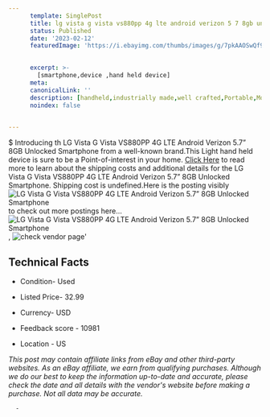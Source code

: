 ```yaml
---
      template: SinglePost
      title: lg vista g vista vs880pp 4g lte android verizon 5 7 8gb unlocked smartphone
      status: Published
      date: '2023-02-12'
      featuredImage: 'https://i.ebayimg.com/thumbs/images/g/7pkAAOSwQf9jimeU/s-l225.jpg'
       

      excerpt: >-
        [smartphone,device ,hand held device]
      meta:
      canonicalLink: ''
      description: [handheld,industrially made,well crafted,Portable,Mobile,Compact,Convenient,Lightweight,Maneuverable,Man-portable,Miniature,Carriable,Hand-held,Light,Holdable,Transportable,Mobile device,Pocket-sized,On-the-go,Wireless,Cordless,Compact size,Convenient size, smartphone,device ,hand held device]
      noindex: false
      

---
```

$
      Introducing th LG Vista G  Vista VS880PP 4G LTE Android Verizon 5.7” 8GB Unlocked Smartphone from a well-known brand.This Light hand held device is sure to be a Point-of-interest in your home. [Click Here](https://www.ebay.com/itm/275564109930?hash=item4028e6a06a%3Ag%3A7pkAAOSwQf9jimeU&mkevt=1&mkcid=1&mkrid=711-53200-19255-0&campid=%253CePNCampaignId%253E&customid=%253CreferenceId%253E&toolid=10049) to read more to learn about the shipping costs and additional details for the LG Vista G  Vista VS880PP 4G LTE Android Verizon 5.7” 8GB Unlocked Smartphone. Shipping cost is undefined.Here is the posting visibly ![LG Vista G  Vista VS880PP 4G LTE Android Verizon 5.7” 8GB Unlocked Smartphone](https://i.ebayimg.com/thumbs/images/g/7pkAAOSwQf9jimeU/s-l225.jpg) to check out more postings here... ![LG Vista G  Vista VS880PP 4G LTE Android Verizon 5.7” 8GB Unlocked Smartphone](https://i.ebayimg.com/images/g/7pkAAOSwQf9jimeU/s-l1600.jpg), ![check vendor page](https://origin-galleryplus.ebayimg.com/ws/web/275564109930_2_0_1/225x225.jpg,https://origin-galleryplus.ebayimg.com/ws/web/275564109930_3_0_1/225x225.jpg,https://origin-galleryplus.ebayimg.com/ws/web/275564109930_4_0_1/225x225.jpg,https://origin-galleryplus.ebayimg.com/ws/web/275564109930_5_0_1/225x225.jpg,https://origin-galleryplus.ebayimg.com/ws/web/275564109930_6_0_1/225x225.jpg,https://origin-galleryplus.ebayimg.com/ws/web/275564109930_7_0_1/225x225.jpg)'

      

 ## Technical Facts 



     
      

 - Condition- Used 


      

 - Listed Price- 32.99 


      

 - Currency- USD 


      

 - Feedback score - 10981 


      

 - Location - US 


      
      

 *_This post may contain affiliate links from eBay and other third-party websites. As an eBay affiliate, we earn from qualifying purchases. Although we do our best to keep the information up-to-date and accurate, please check the date and all details with the vendor's website before making a purchase. Not all data may be accurate._*




      -
